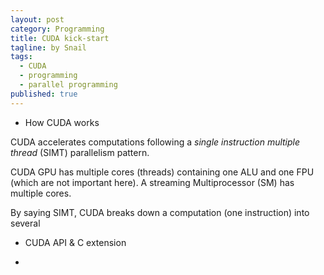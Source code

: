 ```yaml
---
layout: post
category: Programming
title: CUDA kick-start
tagline: by Snail
tags: 
  - CUDA
  - programming
  - parallel programming
published: true
---
```


* How CUDA works

CUDA accelerates computations following a *single instruction multiple thread* (SIMT) parallelism pattern. 

CUDA GPU has multiple cores (threads) containing one ALU and one FPU (which are not important here). A streaming Multiprocessor (SM) has multiple cores.

By saying SIMT, CUDA breaks down a computation (one instruction) into several 


* CUDA API & C extension

* 